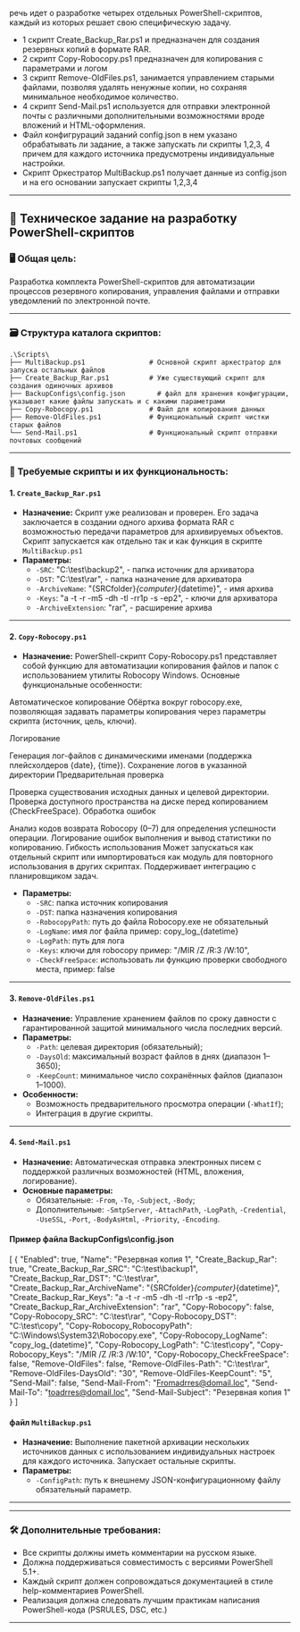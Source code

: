 речь идет о разработке четырех отдельных PowerShell-скриптов, каждый из которых решает свою специфическую задачу.
- 1 скрипт Create_Backup_Rar.ps1 и предназначен для создания резервных копий в формате RAR.
- 2 скрипт Copy-Robocopy.ps1 предназначен для копирования с параметрами и логом
- 3 скрипт Remove-OldFiles.ps1, занимается управлением старыми файлами, позволяя удалять ненужные копии, но сохраняя минимальное необходимое количество. 
- 4 скрипт Send-Mail.ps1 используется для отправки электронной почты с различными дополнительными возможностями вроде вложений и HTML-оформления.
- Файл конфигрураций заданий config.json в нем указано обрабатывать ли задание, а также запускать ли скрипты 1,2,3, 4 причем для каждого источника предусмотрены индивидуальные настройки. 
- Скрипт Оркестратор MultiBackup.ps1 получает данные из config.json и на его основании запускает скрипты 1,2,3,4

---

## 📁 Техническое задание на разработку PowerShell-скриптов

### 🖥 Общая цель:
Разработка комплекта PowerShell-скриптов для автоматизации процессов резервного копирования, управления файлами и отправки уведомлений по электронной почте.

---

### 🗃 Структура каталога скриптов:
```
.\Scripts\
├── MultiBackup.ps1                # Основной скрипт аркестратор для запуска остальных файлов
├── Create_Backup_Rar.ps1          # Уже существующий скрипт для создания одиночных архивов
├── BackupConfigs\config.json        # файл для хранения конфигурации, указывает какие файлы запускать и с какими параметрами
├── Copy-Robocopy.ps1              # Файл для копирования данных
├── Remove-OldFiles.ps1            # Функциональный скрипт чистки старых файлов
└── Send-Mail.ps1                  # Функциональный скрипт отправки почтовых сообщений
```
---

### 🧩 Требуемые скрипты и их функциональность:

#### 1. `Create_Backup_Rar.ps1`
- **Назначение:** Скрипт уже реализован и проверен. Его задача заключается в создании одного архива формата RAR с возможностью передачи параметров для архивируемых объектов. Скрипт запускается как отдельно так и как функция в скрипте `MultiBackup.ps1`
- **Параметры:**
  - `-SRC`: "C:\\test\\backup2", - папка источник для архиватора
  - `-DST`: "C:\\test\\rar", - папка назначение для архиватора
  - `-ArchiveName`: "{SRCfolder}_{computer}_{datetime}", - имя архива
  - `-Keys`: "a -t -r -m5 -dh -tl -rr1p -s -ep2", - ключи для архиватора
  - `-ArchiveExtension`: "rar", - расширение архива

---
#### 2. `Copy-Robocopy.ps1`
- **Назначение:** PowerShell-скрипт Copy-Robocopy.ps1 представляет собой функцию для автоматизации копирования файлов и папок с использованием утилиты Robocopy Windows. Основные функциональные особенности:

Автоматическое копирование
Обёртка вокруг robocopy.exe, позволяющая задавать параметры копирования через параметры скрипта (источник, цель, ключи).

Логирование

Генерация лог-файлов с динамическими именами (поддержка плейсхолдеров {date}, {time}).
Сохранение логов в указанной директории 
Предварительная проверка

Проверка существования исходных данных и целевой директории.
Проверка доступного пространства на диске перед копированием (CheckFreeSpace).
Обработка ошибок

Анализ кодов возврата Robocopy (0–7) для определения успешности операции.
Логирование ошибок выполнения и вывод статистики по копированию.
Гибкость использования
Может запускаться как отдельный скрипт или импортироваться как модуль для повторного использования в других скриптах. Поддерживает интеграцию с планировщиком задач.
- **Параметры:**
  - `-SRC`: папка источник копирования
  - `-DST`: папка назначения копирования
  - `-RobocopyPath`: путь до файла Robocopy.exe не обязательный
  - `-LogName`: имя лог файла пример: copy_log_{datetime}
  - `-LogPath`: путь для лога 
  - `-Keys`: ключи для robocopy пример: "/MIR /Z /R:3 /W:10",
  - `-CheckFreeSpace`: использовать ли функцию проверки свободного места, пример: false
---

#### 3. `Remove-OldFiles.ps1`
- **Назначение:** Управление хранением файлов по сроку давности с гарантированной защитой минимального числа последних версий.
- **Параметры:**
  - `-Path`: целевая директория (обязательный);
  - `-DaysOld`: максимальный возраст файлов в днях (диапазон 1–3650);
  - `-KeepCount`: минимальное число сохранённых файлов (диапазон 1–1000).
- **Особенности:**
  - Возможность предварительного просмотра операции (`-WhatIf`);
  - Интеграция в другие скрипты.
---

#### 4. `Send-Mail.ps1`

- **Назначение:** Автоматическая отправка электронных писем с поддержкой различных возможностей (HTML, вложения, логирование).
- **Основные параметры:**
  - Обязательные: `-From`, `-To`, `-Subject`, `-Body`;
  - Дополнительные: `-SmtpServer`, `-AttachPath`, `-LogPath`, `-Credential`, `-UseSSL`, `-Port`, `-BodyAsHtml`, `-Priority`, `-Encoding`.


#### Пример файла BackupConfigs\config.json
[
    {
        "Enabled": true,
        "Name": "Резервная копия 1",
        "Create_Backup_Rar": true,
        "Create_Backup_Rar_SRC": "C:\\test\\backup1",
        "Create_Backup_Rar_DST": "C:\\test\\rar",
        "Create_Backup_Rar_ArchiveName": "{SRCfolder}_{computer}_{datetime}",
        "Create_Backup_Rar_Keys": "a -t -r -m5 -dh -tl -rr1p -s -ep2",
        "Create_Backup_Rar_ArchiveExtension": "rar",
        "Copy-Robocopy": false,
        "Copy-Robocopy_SRC": "C:\\test\\rar",
        "Copy-Robocopy_DST": "C:\\test\\copy",
        "Copy-Robocopy_RobocopyPath": "C:\\Windows\\System32\\Robocopy.exe",
        "Copy-Robocopy_LogName": "copy_log_{datetime}",
        "Copy-Robocopy_LogPath": "C:\\test\\copy",
        "Copy-Robocopy_Keys": "/MIR /Z /R:3 /W:10",
        "Copy-Robocopy_CheckFreeSpace": false,
        "Remove-OldFiles": false,
        "Remove-OldFiles-Path": "C:\\test\\rar",
        "Remove-OldFiles-DaysOld": "30",
        "Remove-OldFiles-KeepCount": "5",
        "Send-Mail": false,
        "Send-Mail-From": "Fromadrres@domail.loc",
        "Send-Mail-To": "toadrres@domail.loc",
        "Send-Mail-Subject": "Резервная копия 1"
    }
]

#### файл `MultiBackup.ps1`

- **Назначение:** Выполнение пакетной архивации нескольких источников данных с использованием индивидуальных настроек для каждого источника. Запускает остальные скрипты.
- **Параметры:**
  - `-ConfigPath`: путь к внешнему JSON-конфигурационному файлу обязательный параметр.

---


---

### 🛠 Дополнительные требования:

- Все скрипты должны иметь комментарии на русском языке.
- Должна поддерживаться совместимость с версиями PowerShell 5.1+.
- Каждый скрипт должен сопровождаться документацией в стиле help-комментариев PowerShell.
- Реализация должна следовать лучшим практикам написания PowerShell-кода (PSRULES, DSC, etc.)
---